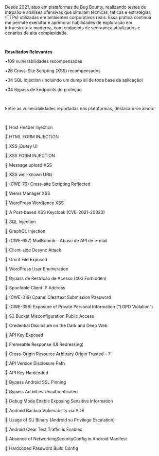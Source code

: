 <p>Desde 2021, atuo em plataformas de Bug Bounty, realizando testes de intrusão e análises ofensivas que simulam técnicas, táticas e estratégias (TTPs) utilizadas em ambientes corporativos reais.
Essa prática contínua me permite exercitar e aprimorar habilidades de exploração em infraestrutura moderna, com endpoints de segurança atualizados e cenários de alta complexidade.</p>
<br>
<p><b>Resultados Relevantes</b></p>
<p>▪️109 vulnerabilidades recompensadas</p>
<p>▪️26 Cross-Site Scripting (XSS) recompensados</p>
<p>▪️04 SQL Injection (incluindo um dump all de toda base da aplicação)</p>
<p>▪️04 Bypass de Endpoints de proteção</p>
<br>
<p></p>Entre as vulnerabilidades reportadas nas plataformas, destacam-se ainda:</p>
<br>

<p>💉 Host Header Injection</p>
<p>💉 HTML FORM INJECTION</p>
<p>💉 XSS jQuery UI</p>
<p>💉 XSS FORM INJECTION</p>
<p>💉 Message upload XSS</p>
<p>💉 XSS well-known URIs</p>
<p>💉 (CWE-79) Cross-site Scripting Reflected </p>
<p>💉 Wems Manager XSS</p>
<p>💉 WordPress Wordfence XSS</p>
<p>💉 A Post-based XSS Keycloak (CVE-2021–20323)</p>
<p>💉 SQL Injection</p>
<p>💉 GraphQL Injection</p>
<p>💉 (CWE-657) MailBoomb – Abuso de API de e-mail</p>
<p>💉 Client-side Desync Attack</p>
<p>💉 Grunt File Exposed</p>
<p>💉 WordPress User Enumeration</p>
<p>💉 Bypass de Restrição de Acesso (403 Forbidden)</p>
<p>💉 Spoofable Client IP Address</p>
<p>💉 (CWE-319) Cpanel Cleartext Submission Password</p>
<p>💉 (CWE-359) Exposure of Private Personal Information (“LGPD Violation”)</p>
<p>💉 S3 Bucket Misconfiguration Public Access</p>
<p>💉 Credential Disclosure on the Dark and Deep Web</p>
<p>💉 API Key Exposed</p>
<p>💉 Fremeable Response (UI Redressing)</p>
<p>💉 Cross-Origin Resource Arbitrary Origin Trusted – 7</p>
<p>💉 API Version Disclosure Path</p>
<p>💉 API Key Hardcoded </p>
<p>💉 Bypass Android SSL Pinning</p>
<p>💉 Bypass Activities Unauthenticated </p>
<p>💉 Debug Mode Enable Exposing Sensitive Information</p>
<p>💉 Android Backup Vulnerability via ADB</p>
<p>💉 Usage of SU Binary (Android su Privilege Escalation)</p>
<p>💉 Android Clear Text Traffic is Enabled</p>
<p>💉 Absence of NetworkingSecurityConfig in Android Manifest</p>
<p>💉 Hardcoded Password Build Config</p>
